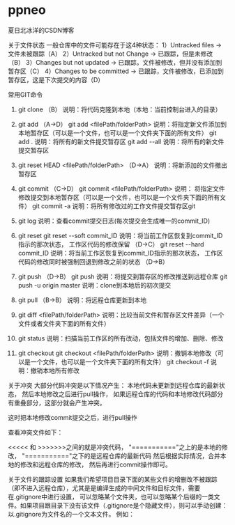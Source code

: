 # ppneo
夏日北冰洋的CSDN博客

关于文件状态
  一般仓库中的文件可能存在于这4种状态：
 1）Untracked files                     → 文件未被跟踪（A）
 2）Untracked but not Change   → 已跟踪，但是未修改（B）
 3）Changes but not updated     → 已跟踪，文件被修改，但并没有添加到暂存区（C）
 4）Changes to be committed    → 已跟踪，文件被修改，已添加到暂存区，这是下次提交的内容（D）

常用GIT命令
1. git clone  （B）
说明：将代码克隆到本地（本地：当前控制台进入的目录）

2. git add   （A->D）
git add <filePath/folderPath>  说明：将指定新文件添加到本地暂存区（可以是一个文件，也可以是一个文件夹下面的所有文件）
git add .                                    说明：将所有的新文件提交暂存区
git add --all                              说明：将所有的新文件提交暂存区

3.  git reset HEAD <filePath/folderPath> （D->A）
说明：将新添加的文件撤出暂存区

4. git commit  （C->D）
git commit <filePath/folderPath>  说明： 将指定文件修改提交到本地暂存区（可以是一个文件，也可以是一个文件夹下面的所有文件）
git commit -a                                  说明：将所有修改过的工作文件提交暂存区git 

5. git log
说明：查看commit提交日志(每次提交会生成唯一的commit_ID)
6. git reset
git reset  --soft  commit_ID       说明：将当前工作区恢复到commit_ID指示的那次状态， 工作区代码的修改保留  （D->C）
git reset  --hard commit_ID    说明：将当前工作区恢复到commit_ID指示的那次状态， 工作区代码的修改同时被强制回退到修改之前的状态  （D->B）

7. git push  （D->B）
git push                                 说明：将提交到暂存区的修改推送到远程仓库
git push -u origin master   说明：clone到本地后的初次提交

8. git pull  （B->B）
说明：将远程仓库更新到本地

9. git diff  <filePath/folderPath>
说明：比较当前文件和暂存区文件差异（一个文件或者文件夹下面的所有文件）

10. git status
说明：扫描当前工作区的所有改动，包括文件的增加、删除、修改

11. git checkout 
git checkout <filePath/folderPath>  说明：撤销本地修改（可以是一个文件，也可以是一个文件夹下面的所有文件）
git checkout -f                                  说明：撤销本地所有修改


关于冲突
大部分代码冲突是以下情况产生： 本地代码未更新到远程仓库的最新状态， 然后本地修改之后进行pull操作， 如果远程仓库的代码和本地修改代码部分有重叠部分，这部分就会产生冲突。

这时把本地修改commit提交之后，进行pull操作

查看冲突文件如下：

<<<<<  和  >>>>>>>之间的就是冲突代码， "==========="之上的是本地的修改， "==========="之下的是远程仓库的最新代码
然后根据实际情况，合并本地的修改和远程仓库的修改， 然后再进行commit操作即可。


关于文件的跟踪设置
如果我们希望项目目录下面的某些文件的增删改不被跟踪（即不进入远程仓库），尤其是是编译生成的中间文件和目标文件，需要在.gitignore中进行设置，
可以忽略某个文件夹，也可以忽略某个后缀的一类文件。如果项目跟目录下没有该文件（.gitignore是个隐藏文件），则可以手动创建： 以.gitignore为文件名的一个文本文件。
例如：


